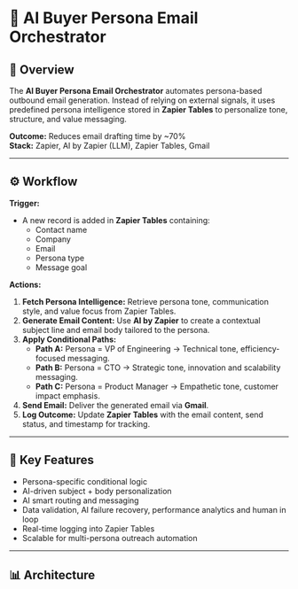 # 🤖 AI Buyer Persona Email Orchestrator

## 🧭 Overview
The **AI Buyer Persona Email Orchestrator** automates persona-based outbound email generation. Instead of relying on external signals, it uses predefined persona intelligence stored in **Zapier Tables** to personalize tone, structure, and value messaging.

**Outcome:** Reduces email drafting time by ~70%  
**Stack:** Zapier, AI by Zapier (LLM), Zapier Tables, Gmail

---

## ⚙️ Workflow

**Trigger:**  
- A new record is added in **Zapier Tables** containing:
  - Contact name  
  - Company  
  - Email  
  - Persona type  
  - Message goal  

**Actions:**  
1. **Fetch Persona Intelligence:** Retrieve persona tone, communication style, and value focus from Zapier Tables.  
2. **Generate Email Content:** Use **AI by Zapier** to create a contextual subject line and email body tailored to the persona.  
3. **Apply Conditional Paths:**  
   - **Path A:** Persona = VP of Engineering → Technical tone, efficiency-focused messaging.  
   - **Path B:** Persona = CTO → Strategic tone, innovation and scalability messaging.  
   - **Path C:** Persona = Product Manager → Empathetic tone, customer impact emphasis.  
4. **Send Email:** Deliver the generated email via **Gmail**.  
5. **Log Outcome:** Update **Zapier Tables** with the email content, send status, and timestamp for tracking.

---

## 🧩 Key Features
- Persona-specific conditional logic  
- AI-driven subject + body personalization  
- AI smart routing and messaging
- Data validation, AI failure recovery, performance analytics and human in loop 
- Real-time logging into Zapier Tables  
- Scalable for multi-persona outreach automation

---

## 📊 Architecture
